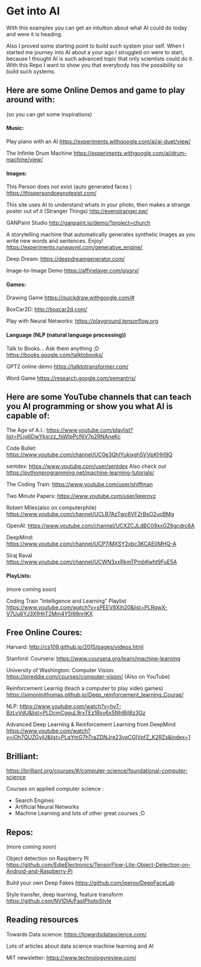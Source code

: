 # Get into AI

With this examples you can get an intuition about what AI could do today and were it is heading.

Also I proved some starting point to build such system your self. When I started me journey
into AI about a your ago I struggled on were to start, because I thought AI is such advanced
topic that only scientists could do it. With this Repo I want to show you that everybody has the possibility so build such systems. 
 

## Here are some Online Demos and game to play around with:
(so you can get some inspirations)


#### Music:

Play piano with an AI
https://experiments.withgoogle.com/ai/ai-duet/view/

The Infinite Drum Machine
https://experiments.withgoogle.com/ai/drum-machine/view/

#### Images:

This Person does not exist (auto generated faces )
https://thispersondoesnotexist.com/

This site uses AI to understand whats in your photo, then makes a strange poster out of it (Stranger Things)
http://evenstranger.pw/

GANPaint Studio
http://ganpaint.io/demo/?project=church

A storytelling machine that automatically generates synthetic images as you write new words and sentences. Enjoy!
https://experiments.runwayml.com/generative_engine/

Deep Dream:
https://deepdreamgenerator.com/

Image-to-Image Demo
https://affinelayer.com/pixsrv/

#### Games:

Drawing Game
https://quickdraw.withgoogle.com/#

BoxCar2D:
http://boxcar2d.com/

Play with Neural Networks:
https://playground.tensorflow.org

#### Language (NLP (natural language processing))

Talk to Books… Ask them anything ;D
https://books.google.com/talktobooks/

GPT2 online demo
https://talktotransformer.com/

Word Game
https://research.google.com/semantris/





## Here are some YouTube channels that can teach you AI programming or show you what AI is capable of:

The Age of A.I.:
https://www.youtube.com/playlist?list=PLjq6DwYksrzz_fsWIpPcf6V7p2RNAneKc

Code Bullet:
https://www.youtube.com/channel/UC0e3QhIYukixgh5VVpKHH9Q

sentdex:
https://www.youtube.com/user/sentdex
Also check out https://pythonprogramming.net/machine-learning-tutorials/

The Coding Train:
https://www.youtube.com/user/shiffman

Two Minute Papers:
https://www.youtube.com/user/keeroyz

Robert Miles(also on computerphile)
https://www.youtube.com/channel/UCLB7AzTwc6VFZrBsO2ucBMg

OpenAI:
https://www.youtube.com/channel/UCXZCJLdBC09xxGZ6gcdrc6A

DeepMind:
https://www.youtube.com/channel/UCP7jMXSY2xbc3KCAE0MHQ-A

Siraj Raval
https://www.youtube.com/channel/UCWN3xxRkmTPmbKwht9FuE5A


#### PlayLists:

(more coming soon)

Coding Train "Intelligence and Learning" Playlist
https://www.youtube.com/watch?v=sPEEV8Xih20&list=PLRqwX-V7Uu6YJ3XfHhT2Mm4Y5I99nrIKX


## Free Online Coures:

Harvard: 
http://cs109.github.io/2015/pages/videos.html

Stanford:
Coursera: https://www.coursera.org/learn/machine-learning 

University of Washington:
Computer Vision: https://pjreddie.com/courses/computer-vision/
(Also on YouTube)

Reinforcement Learnig (teach a computer to play video games)
https://simoninithomas.github.io/Deep_reinforcement_learning_Course/

NLP: https://www.youtube.com/watch?v=hyT-BzLyVdU&list=PLDcmCgguL9rxTEz1Rsy6x5NhlBjI8z3Gz

Advanced Deep Learning & Reinforcement Learning from DeepMind
https://www.youtube.com/watch?v=iOh7QUZGyiU&list=PLqYmG7hTraZDNJre23vqCGIVpfZ_K2RZs&index=1
## Brilliant:

https://brilliant.org/courses/#/computer-science/foundational-computer-science

Courses on applied computer science :
- Search Engines
- Artificial Neural Networks
- Machine Learning
and lots of other great courses ;D

## Repos:
(more coming soon)

Object detection on Raspberry PI
https://github.com/EdjeElectronics/TensorFlow-Lite-Object-Detection-on-Android-and-Raspberry-Pi

Build your own Deep Fakes
https://github.com/iperov/DeepFaceLab

Style transfer, deep learning, feature transform 
https://github.com/NVIDIA/FastPhotoStyle

## Reading resources

Towards Data science:
https://towardsdatascience.com/

Lots of articles about data science machine learning and AI

MIT newsletter: 
https://www.technologyreview.com/

